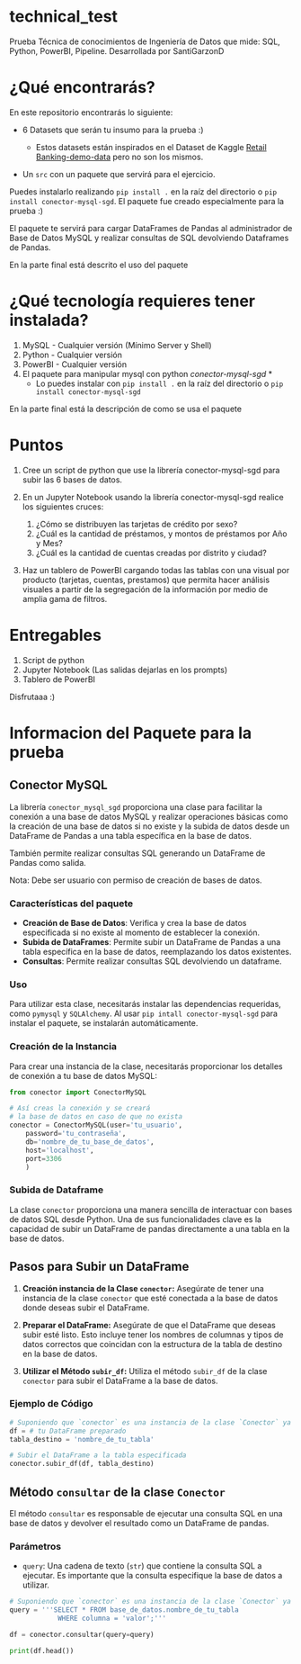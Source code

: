 # technical_test
Prueba Técnica de conocimientos de Ingeniería de Datos que mide: SQL, Python, PowerBI, Pipeline. Desarrollada por SantiGarzonD

# ¿Qué encontrarás?

En este repositorio encontrarás lo siguiente:

- 6 Datasets que serán tu insumo para la prueba :)
    - Estos datasets están inspirados en el Dataset de Kaggle [Retail Banking-demo-data](https://www.kaggle.com/datasets/kabure/retail-bankingdemodata) pero no son los mismos.

- Un `src` con un paquete que servirá para el ejercicio.

Puedes instalarlo realizando `pip install .` en la raíz del directorio o `pip install conector-mysql-sgd`. El paquete fue creado especialmente para la prueba :)

El paquete te servirá para cargar DataFrames de Pandas al administrador de Base de Datos MySQL y realizar consultas de SQL devolviendo Dataframes de Pandas.

En la parte final está descrito el uso del paquete

# ¿Qué tecnología requieres tener instalada?

1. MySQL - Cualquier versión (Mínimo Server y Shell)
2. Python - Cualquier versión
3. PowerBI - Cualquier versión
4. El paquete para manipular mysql con python *conector-mysql-sgd* *
    * Lo puedes instalar con `pip install .` en la raíz del directorio o `pip install conector-mysql-sgd`

En la parte final está la descripción de como se usa el paquete

# Puntos

1. Cree un script de python que use la librería conector-mysql-sgd para subir las 6 bases de datos.

2. En un Jupyter Notebook usando la librería conector-mysql-sgd realice los siguientes cruces:

    1. ¿Cómo se distribuyen las tarjetas de crédito por sexo?
    2. ¿Cuál es la cantidad de préstamos, y montos de préstamos por Año y Mes?
    3. ¿Cuál es la cantidad de cuentas creadas por distrito y ciudad?

3. Haz un tablero de PowerBI cargando todas las tablas con una visual por producto (tarjetas, cuentas, prestamos) que permita hacer análisis visuales a partir de la segregación de la información por medio de amplia gama de filtros.



# Entregables

1. Script de python
2. Jupyter Notebook (Las salidas dejarlas en los prompts)
3. Tablero de PowerBI

Disfrutaaa :)


# Informacion del Paquete para la prueba

## Conector MySQL

La librería `conector_mysql_sgd` proporciona una clase para facilitar la conexión a una base de datos MySQL y realizar operaciones básicas como la creación de una base de datos si no existe y la subida de datos desde un DataFrame de Pandas a una tabla específica en la base de datos.

También permite realizar consultas SQL generando un DataFrame de Pandas como salida.

Nota: Debe ser usuario con permiso de creación de bases de datos.

### Características del paquete

- **Creación de Base de Datos**: Verifica y crea la base de datos especificada si no existe al momento de establecer la conexión.
- **Subida de DataFrames**: Permite subir un DataFrame de Pandas a una tabla específica en la base de datos, reemplazando los datos existentes.
- **Consultas**: Permite realizar consultas SQL devolviendo un dataframe.

### Uso

Para utilizar esta clase, necesitarás instalar las dependencias requeridas, como `pymysql` y `SQLAlchemy`. Al usar `pip intall conector-mysql-sgd` para instalar el paquete, se instalarán automáticamente.

### Creación de la Instancia

Para crear una instancia de la clase, necesitarás proporcionar los detalles de conexión a tu base de datos MySQL:

```python
from conector import ConectorMySQL

# Así creas la conexión y se creará
# la base de datos en caso de que no exista
conector = ConectorMySQL(user='tu_usuario',
    password='tu_contraseña',
    db='nombre_de_tu_base_de_datos',
    host='localhost',
    port=3306
    )
```

### Subida de Dataframe

La clase `conector` proporciona una manera sencilla de interactuar con bases de datos SQL desde Python. Una de sus funcionalidades clave es la capacidad de subir un DataFrame de pandas directamente a una tabla en la base de datos.

## Pasos para Subir un DataFrame

1. **Creación instancia de la Clase `conector`:** Asegúrate de tener una instancia de la clase `conector` que esté conectada a la base de datos donde deseas subir el DataFrame.

2. **Preparar el DataFrame:** Asegúrate de que el DataFrame que deseas subir esté listo. Esto incluye tener los nombres de columnas y tipos de datos correctos que coincidan con la estructura de la tabla de destino en la base de datos.

3. **Utilizar el Método `subir_df`:** Utiliza el método `subir_df` de la clase `conector` para subir el DataFrame a la base de datos.

### Ejemplo de Código

```python
# Suponiendo que `conector` es una instancia de la clase `Conector` ya configurada
df = # tu DataFrame preparado
tabla_destino = 'nombre_de_tu_tabla'

# Subir el DataFrame a la tabla especificada
conector.subir_df(df, tabla_destino)
```

## Método `consultar` de la clase `Conector`

El método `consultar` es responsable de ejecutar una consulta SQL en una base de datos y devolver el resultado como un DataFrame de pandas.

### Parámetros

- `query`: Una cadena de texto (`str`) que contiene la consulta SQL a ejecutar. Es importante que la consulta especifique la base de datos a utilizar.

```python
# Suponiendo que `conector` es una instancia de la clase `Conector` ya configurada
query = '''SELECT * FROM base_de_datos.nombre_de_tu_tabla
            WHERE columna = 'valor';'''

df = conector.consultar(query=query)

print(df.head())
```